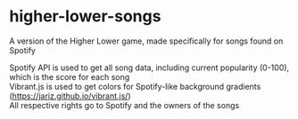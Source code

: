 # higher-lower-songs

A version of the Higher Lower game, made specifically for songs found on Spotify  

Spotify API is used to get all song data, including current popularity (0-100), which is the score for each song  
Vibrant.js is used to get colors for Spotify-like background gradients (https://jariz.github.io/vibrant.js/)  
All respective rights go to Spotify and the owners of the songs
